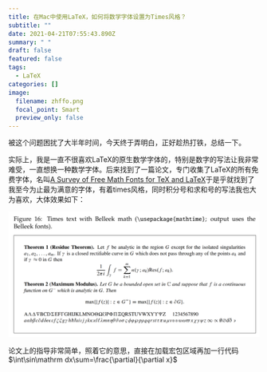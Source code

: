```yaml
---
title: 在Mac中使用LaTeX，如何将数学字体设置为Times风格？
subtitle: ""
date: 2021-04-21T07:55:43.890Z
summary: " "
draft: false
featured: false
tags:
  - LaTeX
categories: []
image:
  filename: zhffo.png
  focal_point: Smart
  preview_only: false
---
```

被这个问题困扰了大半年时间，今天终于弄明白，正好趁热打铁，总结一下。

实际上，我是一直不很喜欢LaTeX的原生数学字体的，特别是数字的写法让我非常难受，一直想换一种数学字体。后来找到了一篇论文，专门收集了LaTeX的所有免费字体，名叫[A Survey of Free Math Fonts for TeX and LaTeX](http://www.nic.funet.fi/index/TeX/CTAN/info/Free_Math_Font_Survey/survey.pdf)于是乎就找到了我至今为止最为满意的字体，有着times风格，同时积分号和求和号的写法我也大为喜欢，大体效果如下：

![](截屏2021-04-21-下午4.18.31.png)

论文上的指导非常简单，照着它的意思，直接在加载宏包区域再加一行代码
$\int\sin\mathrm dx\sum=\frac{\partial}{\partial x}$